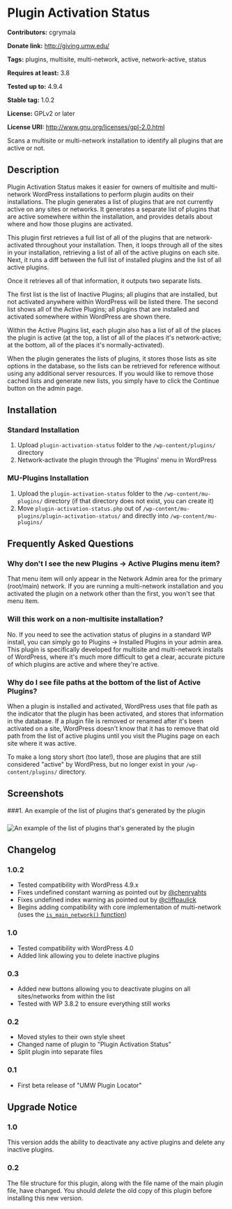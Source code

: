 # Plugin Activation Status #
**Contributors:** cgrymala

**Donate link:** http://giving.umw.edu/

**Tags:** plugins, multisite, multi-network, active, network-active, status

**Requires at least:** 3.8

**Tested up to:** 4.9.4

**Stable tag:** 1.0.2

**License:** GPLv2 or later

**License URI:** http://www.gnu.org/licenses/gpl-2.0.html


Scans a multisite or multi-network installation to identify all plugins that are active or not.

## Description ##

Plugin Activation Status makes it easier for owners of multisite and multi-network WordPress installations to perform plugin audits on their installations. The plugin generates a list of plugins that are not currently active on any sites or networks. It generates a separate list of plugins that are active somewhere within the installation, and provides details about where and how those plugins are activated.

This plugin first retrieves a full list of all of the plugins that are network-activated throughout your installation. Then, it loops through all of the sites in your installation, retrieving a list of all of the active plugins on each site. Next, it runs a diff between the full list of installed plugins and the list of all active plugins.

Once it retrieves all of that information, it outputs two separate lists.

The first list is the list of Inactive Plugins; all plugins that are installed, but not activated anywhere within WordPress will be listed there. The second list shows all of the Active Plugins; all plugins that are installed and activated somewhere within WordPress are shown there.

Within the Active Plugins list, each plugin also has a list of all of the places the plugin is active (at the top, a list of all of the places it's network-active; at the bottom, all of the places it's normally-activated).

When the plugin generates the lists of plugins, it stores those lists as site options in the database, so the lists can be retrieved for reference without using any additional server resources. If you would like to remove those cached lists and generate new lists, you simply have to click the Continue button on the admin page.

## Installation ##

### Standard Installation ###

1. Upload `plugin-activation-status` folder to the `/wp-content/plugins/` directory
1. Network-activate the plugin through the 'Plugins' menu in WordPress

### MU-Plugins Installation ###

1. Upload the `plugin-activation-status` folder to the `/wp-content/mu-plugins/` directory (if that directory does not exist, you can create it)
1. Move `plugin-activation-status.php` out of `/wp-content/mu-plugins/plugin-activation-status/` and directly into `/wp-content/mu-plugins/`

## Frequently Asked Questions ##

### Why don't I see the new Plugins -> Active Plugins menu item? ###

That menu item will only appear in the Network Admin area for the primary (root/main) network. If you are running a multi-network installation and you activated the plugin on a network other than the first, you won't see that menu item.

### Will this work on a non-multisite installation? ###

No. If you need to see the activation status of plugins in a standard WP install, you can simply go to Plugins -> Installed Plugins in your admin area. This plugin is specifically developed for multisite and multi-network installs of WordPress, where it's much more difficult to get a clear, accurate picture of which plugins are active and where they're active.

### Why do I see file paths at the bottom of the list of Active Plugins? ###

When a plugin is installed and activated, WordPress uses that file path as the indicator that the plugin has been activated, and stores that information in the database. If a plugin file is removed or renamed after it's been activated on a site, WordPress doesn't know that it has to remove that old path from the list of active plugins until you visit the Plugins page on each site where it was active.

To make a long story short (too late!), those are plugins that are still considered "active" by WordPress, but no longer exist in your `/wp-content/plugins/` directory.

## Screenshots ##

###1. An example of the list of plugins that's generated by the plugin
###
![An example of the list of plugins that's generated by the plugin
](https://s.w.org/plugins/plugin-activation-status/screenshot-1.jpg)


## Changelog ##

### 1.0.2 ###
* Tested compatibility with WordPress 4.9.x
* Fixes undefined constant warning as pointed out by [@chenryahts](https://wordpress.org/support/topic/use-of-undefined-constant-missing-character/)
* Fixes undefined index warning as pointed out by [@cliffpaulick](https://wordpress.org/support/topic/wp_debug-php-notice-undefined-index-site_id/)
* Begins adding compatibility with core implementation of multi-network (uses the [`is_main_network()` function](https://developer.wordpress.org/reference/functions/is_main_network/))

### 1.0 ###
* Tested compatibility with WordPress 4.0
* Added link allowing you to delete inactive plugins

### 0.3 ###
* Added new buttons allowing you to deactivate plugins on all sites/networks from within the list
* Tested with WP 3.8.2 to ensure everything still works

### 0.2 ###
* Moved styles to their own style sheet
* Changed name of plugin to "Plugin Activation Status"
* Split plugin into separate files

### 0.1 ###
* First beta release of "UMW Plugin Locator"

## Upgrade Notice ##

### 1.0 ###
This version adds the ability to deactivate any active plugins and delete any inactive plugins.

### 0.2 ###
The file structure for this plugin, along with the file name of the main plugin file, have changed. You should *delete* the old copy of this plugin before installing this new version.
